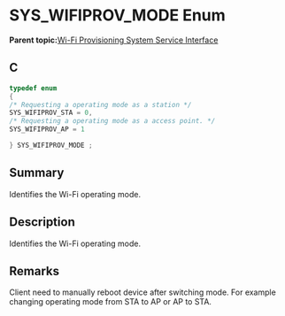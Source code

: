 # SYS\_WIFIPROV\_MODE Enum

**Parent topic:**[Wi-Fi Provisioning System Service Interface](GUID-EC779F2A-1DDD-4F5A-A648-47DE4498A25F.md)

## C

```c
typedef enum
{
/* Requesting a operating mode as a station */
SYS_WIFIPROV_STA = 0,
/* Requesting a operating mode as a access point. */
SYS_WIFIPROV_AP = 1

} SYS_WIFIPROV_MODE ;


```

## Summary

Identifies the Wi-Fi operating mode.

## Description

Identifies the Wi-Fi operating mode.

## Remarks

Client need to manually reboot device after switching mode. For example changing operating mode from STA to AP or AP to STA.

